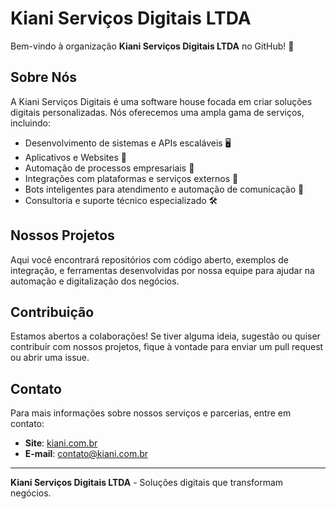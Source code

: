 # Kiani Serviços Digitais LTDA

Bem-vindo à organização **Kiani Serviços Digitais LTDA** no GitHub! 🚀

## Sobre Nós

A Kiani Serviços Digitais é uma software house focada em criar soluções digitais personalizadas. Nós oferecemos uma ampla gama de serviços, incluindo:

- Desenvolvimento de sistemas e APIs escaláveis 🖥️
- Aplicativos e Websites 📱
- Automação de processos empresariais 🤖
- Integrações com plataformas e serviços externos 🔗
- Bots inteligentes para atendimento e automação de comunicação 💬
- Consultoria e suporte técnico especializado 🛠️

## Nossos Projetos

Aqui você encontrará repositórios com código aberto, exemplos de integração, e ferramentas desenvolvidas por nossa equipe para ajudar na automação e digitalização dos negócios.

## Contribuição

Estamos abertos a colaborações! Se tiver alguma ideia, sugestão ou quiser contribuir com nossos projetos, fique à vontade para enviar um pull request ou abrir uma issue.

## Contato

Para mais informações sobre nossos serviços e parcerias, entre em contato:

- **Site**: [kiani.com.br](https://kiani.com.br)
- **E-mail**: [contato@kiani.com.br](mailto:contato@kiani.com.br)

---

**Kiani Serviços Digitais LTDA** - Soluções digitais que transformam negócios.

